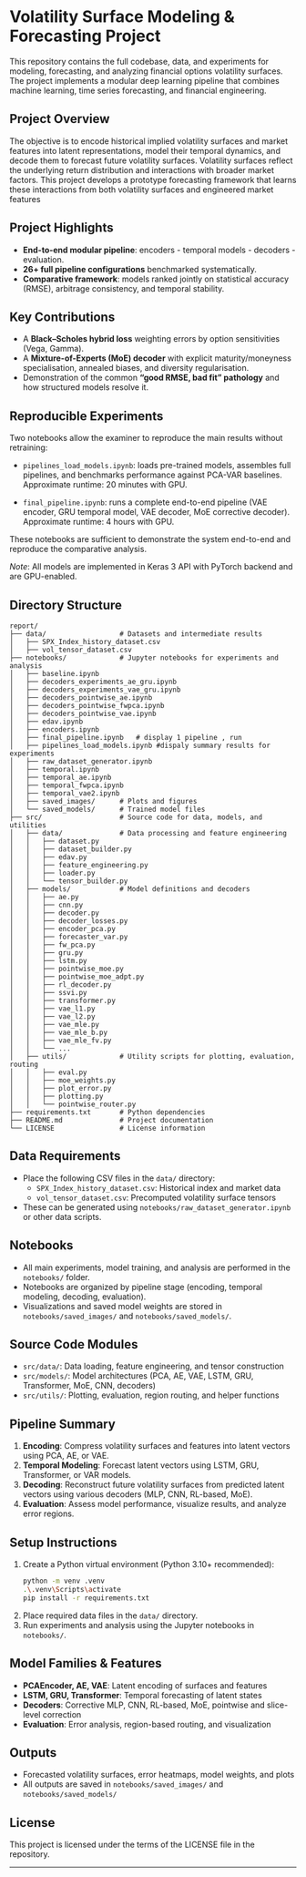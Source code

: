 # Volatility Surface Modeling & Forecasting Project
This repository contains the full codebase, data, and experiments for modeling, forecasting, and analyzing financial options volatility surfaces.
The project implements a modular deep learning pipeline that combines machine learning, time series forecasting, and financial engineering.

## Project Overview
The objective is to encode historical implied volatility surfaces and market features into latent representations, model their temporal dynamics, and decode them to forecast future volatility surfaces.
Volatility surfaces reflect the underlying return distribution and interactions with broader market factors. This project develops a prototype forecasting framework that learns these interactions from both volatility surfaces and engineered market features 

## Project Highlights
- **End-to-end modular pipeline**: encoders - temporal models - decoders - evaluation.  
- **26+ full pipeline configurations** benchmarked systematically.  
- **Comparative framework**: models ranked jointly on statistical accuracy (RMSE), arbitrage consistency, and temporal stability.  

## Key Contributions
- A **Black–Scholes hybrid loss** weighting errors by option sensitivities (Vega, Gamma).  
- A **Mixture-of-Experts (MoE) decoder** with explicit maturity/moneyness specialisation, annealed biases, and diversity regularisation.  
- Demonstration of the common **“good RMSE, bad fit” pathology** and how structured models resolve it.  

## Reproducible Experiments

Two notebooks allow the examiner to reproduce the main results without retraining:

- `pipelines_load_models.ipynb`: loads pre-trained models, assembles full pipelines, and benchmarks performance against PCA-VAR baselines. Approximate runtime: 20 minutes with GPU.

- `final_pipeline.ipynb`: runs a complete end-to-end pipeline (VAE encoder, GRU temporal model, VAE decoder, MoE corrective decoder). Approximate runtime: 4 hours with GPU.

These notebooks are sufficient to demonstrate the system end-to-end and reproduce the comparative analysis.

*Note*: All models are implemented in Keras 3 API with PyTorch backend and are GPU-enabled.



## Directory Structure

```
report/
├── data/                  # Datasets and intermediate results
│   ├── SPX_Index_history_dataset.csv
│   ├── vol_tensor_dataset.csv
├── notebooks/             # Jupyter notebooks for experiments and analysis
│   ├── baseline.ipynb
│   ├── decoders_experiments_ae_gru.ipynb
│   ├── decoders_experiments_vae_gru.ipynb
│   ├── decoders_pointwise_ae.ipynb
│   ├── decoders_pointwise_fwpca.ipynb
│   ├── decoders_pointwise_vae.ipynb
│   ├── edav.ipynb
│   ├── encoders.ipynb
│   ├── final_pipeline.ipynb   # display 1 pipeline , run
│   ├── pipelines_load_models.ipynb #dispaly summary results for experiments 
│   ├── raw_dataset_generator.ipynb
│   ├── temporal.ipynb
│   ├── temporal_ae.ipynb
│   ├── temporal_fwpca.ipynb
│   ├── temporal_vae2.ipynb
│   ├── saved_images/      # Plots and figures
│   └── saved_models/      # Trained model files
├── src/                   # Source code for data, models, and utilities
│   ├── data/              # Data processing and feature engineering
│   │   ├── dataset.py
│   │   ├── dataset_builder.py
│   │   ├── edav.py
│   │   ├── feature_engineering.py
│   │   ├── loader.py
│   │   └── tensor_builder.py
│   ├── models/            # Model definitions and decoders
│   │   ├── ae.py
│   │   ├── cnn.py
│   │   ├── decoder.py
│   │   ├── decoder_losses.py
│   │   ├── encoder_pca.py
│   │   ├── forecaster_var.py
│   │   ├── fw_pca.py
│   │   ├── gru.py
│   │   ├── lstm.py
│   │   ├── pointwise_moe.py
│   │   ├── pointwise_moe_adpt.py
│   │   ├── rl_decoder.py
│   │   ├── ssvi.py
│   │   ├── transformer.py
│   │   ├── vae_l1.py
│   │   ├── vae_l2.py
│   │   ├── vae_mle.py
│   │   ├── vae_mle_b.py
│   │   ├── vae_mle_fv.py
│   │   └── ...
│   ├── utils/             # Utility scripts for plotting, evaluation, routing
│   │   ├── eval.py
│   │   ├── moe_weights.py
│   │   ├── plot_error.py
│   │   ├── plotting.py
│   │   └── pointwise_router.py
├── requirements.txt       # Python dependencies
├── README.md              # Project documentation
└── LICENSE                # License information
```

## Data Requirements

- Place the following CSV files in the `data/` directory:
  - `SPX_Index_history_dataset.csv`: Historical index and market data
  - `vol_tensor_dataset.csv`: Precomputed volatility surface tensors
- These can be generated using `notebooks/raw_dataset_generator.ipynb` or other data scripts.

## Notebooks

- All main experiments, model training, and analysis are performed in the `notebooks/` folder.
- Notebooks are organized by pipeline stage (encoding, temporal modeling, decoding, evaluation).
- Visualizations and saved model weights are stored in `notebooks/saved_images/` and `notebooks/saved_models/`.

## Source Code Modules

- `src/data/`: Data loading, feature engineering, and tensor construction
- `src/models/`: Model architectures (PCA, AE, VAE, LSTM, GRU, Transformer, MoE, CNN, decoders)
- `src/utils/`: Plotting, evaluation, region routing, and helper functions

## Pipeline Summary

1. **Encoding**: Compress volatility surfaces and features into latent vectors using PCA, AE, or VAE.
2. **Temporal Modeling**: Forecast latent vectors using LSTM, GRU, Transformer, or VAR models.
3. **Decoding**: Reconstruct future volatility surfaces from predicted latent vectors using various decoders (MLP, CNN, RL-based, MoE).
4. **Evaluation**: Assess model performance, visualize results, and analyze error regions.

## Setup Instructions

1. Create a Python virtual environment (Python 3.10+ recommended):
   ```bash
   python -m venv .venv
   .\.venv\Scripts\activate
   pip install -r requirements.txt
   ```
2. Place required data files in the `data/` directory.
3. Run experiments and analysis using the Jupyter notebooks in `notebooks/`.

## Model Families & Features

- **PCAEncoder, AE, VAE**: Latent encoding of surfaces and features
- **LSTM, GRU, Transformer**: Temporal forecasting of latent states
- **Decoders**: Corrective MLP, CNN, RL-based, MoE, pointwise and slice-level correction
- **Evaluation**: Error analysis, region-based routing, and visualization

## Outputs

- Forecasted volatility surfaces, error heatmaps, model weights, and plots
- All outputs are saved in `notebooks/saved_images/` and `notebooks/saved_models/`

## License

This project is licensed under the terms of the LICENSE file in the repository.

---


